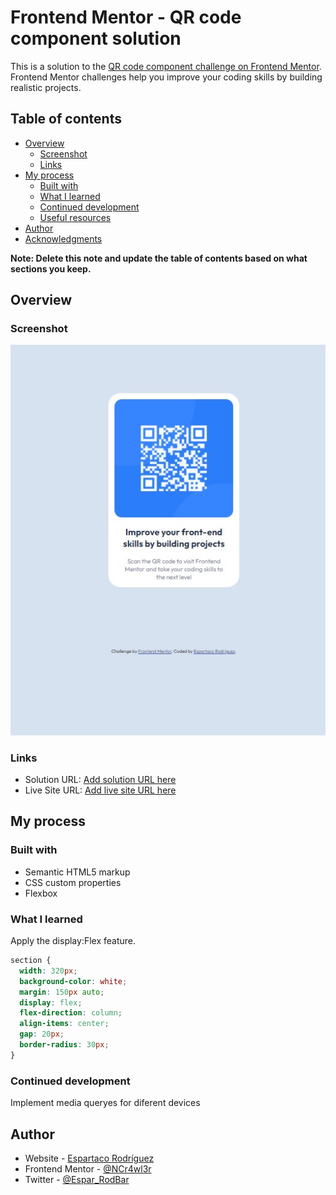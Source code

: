 # Frontend Mentor - QR code component solution

This is a solution to the [QR code component challenge on Frontend Mentor](https://www.frontendmentor.io/challenges/qr-code-component-iux_sIO_H). Frontend Mentor challenges help you improve your coding skills by building realistic projects.

## Table of contents

- [Overview](#overview)
  - [Screenshot](#screenshot)
  - [Links](#links)
- [My process](#my-process)
  - [Built with](#built-with)
  - [What I learned](#what-i-learned)
  - [Continued development](#continued-development)
  - [Useful resources](#useful-resources)
- [Author](#author)
- [Acknowledgments](#acknowledgments)

**Note: Delete this note and update the table of contents based on what sections you keep.**

## Overview

### Screenshot

![](./images/solution.jpg)

### Links

- Solution URL: [Add solution URL here](https://your-solution-url.com)
- Live Site URL: [Add live site URL here](https://your-live-site-url.com)

## My process

### Built with

- Semantic HTML5 markup
- CSS custom properties
- Flexbox

### What I learned

Apply the display:Flex feature.

```css
section {
  width: 320px;
  background-color: white;
  margin: 150px auto;
  display: flex;
  flex-direction: column;
  align-items: center;
  gap: 20px;
  border-radius: 30px;
}
```

### Continued development

Implement media queryes for diferent devices

## Author

- Website - [Espartaco Rodríguez](https://espar-rodbar.es/)
- Frontend Mentor - [@NCr4wl3r](https://www.frontendmentor.io/profile/NCr4wl3r)
- Twitter - [@Espar_RodBar](https://www.twitter.com/Espar_RodBar)

